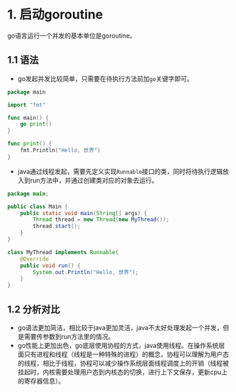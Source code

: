 # 1. 启动goroutine
go语言运行一个并发的基本单位是goroutine。
## 1.1 语法
- go发起并发比较简单，只需要在待执行方法前加`go`关键字即可。

```go
package main

import "fmt"

func main() {
	go print()
}

func print() {
	fmt.Println("Hello, 世界")
}
```

- java通过线程发起，需要先定义实现`Runnable`接口的类，同时将待执行逻辑放入到run方法中，并通过创建类对应的对象去运行。

```java
package main;

public class Main {
    public static void main(String[] args) {
        Thread thread = new Thread(new MyThread());
        thread.start();
    }
}

class MyThread implements Runnable{
    @Override
    public void run() {
        System.out.Println("Hello, 世界");
    }
}

```
## 1.2 分析对比
- go语法更加简洁，相比较于java更加灵活，java不太好处理发起一个并发，但是需要传参数到run方法里的情况。
- go性能上更加出色，go底层使用协程的方式，java使用线程。在操作系统层面只有进程和线程（线程是一种特殊的进程）的概念，协程可以理解为用户态的线程，相比于线程，协程可以减少操作系统层面线程调度上的开销（线程被挂起时，内核需要处理用户态到内核态的切换，进行上下文保存，更新cpu上的寄存器信息）。
